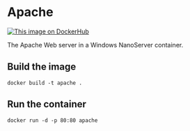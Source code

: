 # Apache

[![This image on DockerHub](https://img.shields.io/docker/pulls/stefanscherer/apache-windows.svg)](https://hub.docker.com/r/stefanscherer/apache-windows/)

The Apache Web server in a Windows NanoServer container.

## Build the image

```
docker build -t apache .
```

## Run the container

```
docker run -d -p 80:80 apache
```
